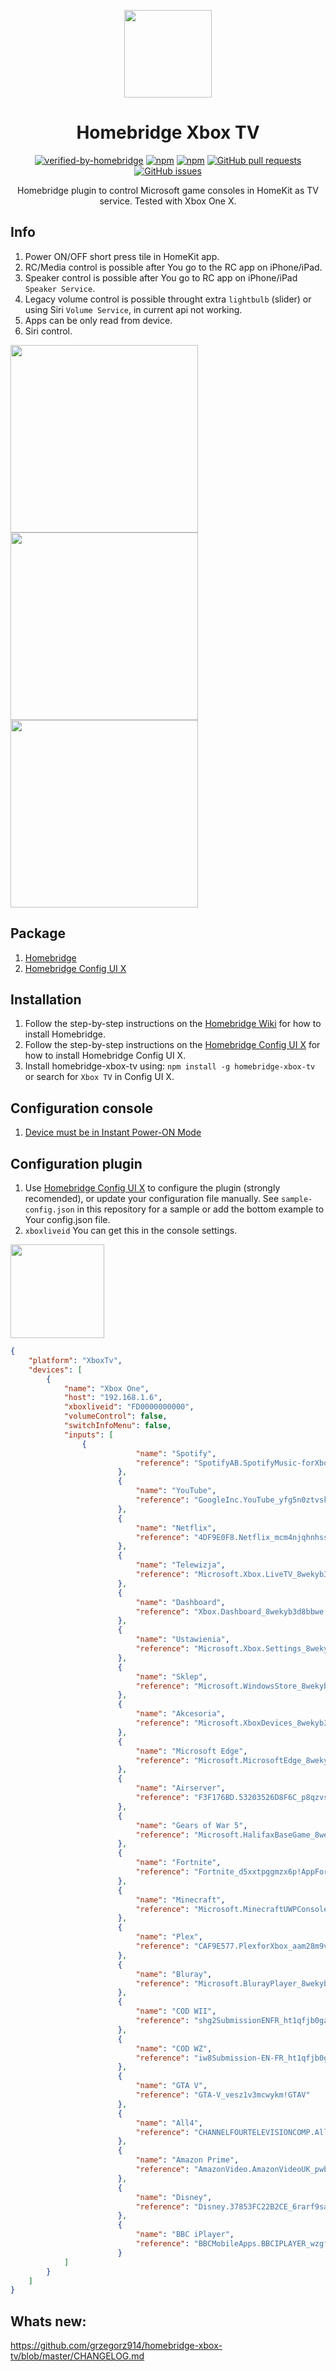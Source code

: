 <p align="center">
  <a href="https://github.com/grzegorz914/homebridge-xbox-tv"><img src="https://raw.githubusercontent.com/grzegorz914/homebridge-xbox-tv/master/graphics/xbox.png" height="140"></a>
</p>

<span align="center">

# Homebridge Xbox TV
[![verified-by-homebridge](https://badgen.net/badge/homebridge/verified/purple)](https://github.com/homebridge/homebridge/wiki/Verified-Plugins) [![npm](https://badgen.net/npm/dt/homebridge-xbox-tv?color=purple)](https://www.npmjs.com/package/homebridge-xbox-tv) [![npm](https://badgen.net/npm/v/homebridge-xbox-tv?color=purple)](https://www.npmjs.com/package/homebridge-xbox-tv) [![GitHub pull requests](https://img.shields.io/github/issues-pr/grzegorz914/homebridge-xbox-tv.svg)](https://github.com/grzegorz914/homebridge-xbox-tv/pulls)
[![GitHub issues](https://img.shields.io/github/issues/grzegorz914/homebridge-xbox-tv.svg)](https://github.com/grzegorz914/homebridge-xbox-tv/issues)

Homebridge plugin to control Microsoft game consoles in HomeKit as TV service. Tested with Xbox One X.

</span>

## Info
1. Power ON/OFF short press tile in HomeKit app.
2. RC/Media control is possible after You go to the RC app on iPhone/iPad.
3. Speaker control is possible after You go to RC app on iPhone/iPad `Speaker Service`.
4. Legacy volume control is possible throught extra `lightbulb` (slider) or using Siri `Volume Service`, in current api not working.
5. Apps can be only read from device.
6. Siri control.


<p align="left">
  <a href="https://github.com/grzegorz914/homebridge-xbox-tv"><img src="https://raw.githubusercontent.com/grzegorz914/homebridge-xbox-tv/master/graphics/homekit.png" height="300"></a>  <a href="https://github.com/grzegorz914/homebridge-xbox-tv"><img src="https://raw.githubusercontent.com/grzegorz914/homebridge-xbox-tv/master/graphics/inputs.png" height="300"></a>  <a href="https://github.com/grzegorz914/homebridge-xbox-tv"><img src="https://raw.githubusercontent.com/grzegorz914/homebridge-xbox-tv/master/graphics/RC.png" height="300"></a>
</p>

## Package
1. [Homebridge](https://github.com/homebridge/homebridge)
2. [Homebridge Config UI X](https://github.com/oznu/homebridge-config-ui-x)

## Installation
1. Follow the step-by-step instructions on the [Homebridge Wiki](https://github.com/homebridge/homebridge/wiki) for how to install Homebridge.
2. Follow the step-by-step instructions on the [Homebridge Config UI X](https://github.com/oznu/homebridge-config-ui-x/wiki) for how to install Homebridge Config UI X.
3. Install homebridge-xbox-tv using: `npm install -g homebridge-xbox-tv` or search for `Xbox TV` in Config UI X.

## Configuration console
1. [Device must be in Instant Power-ON Mode](https://support-origin.xbox.com/en-ZA/xbox-one/console/learn-about-power-modes)

## Configuration plugin
1. Use [Homebridge Config UI X](https://github.com/oznu/homebridge-config-ui-x) to configure the plugin (strongly recomended), or update your configuration file manually. See `sample-config.json` in this repository for a sample or add the bottom example to Your config.json file.
2. `xboxliveid` You can get this in the console settings.

<p align="left">
  <a href="https://github.com/grzegorz914/homebridge-xbox-tv"><img src="https://raw.githubusercontent.com/grzegorz914/homebridge-xbox-tv/master/graphics/ustawienia.png" height="150"></a>
</p>

```json
{
    "platform": "XboxTv",
    "devices": [
        {
            "name": "Xbox One",
            "host": "192.168.1.6",
            "xboxliveid": "FD0000000000",
            "volumeControl": false,
            "switchInfoMenu": false,
            "inputs": [
                {
                            "name": "Spotify",
                            "reference": "SpotifyAB.SpotifyMusic-forXbox_zpdnekdrzrea0!App"
                        },
                        {
                            "name": "YouTube",
                            "reference": "GoogleInc.YouTube_yfg5n0ztvskxp!App"
                        },
                        {
                            "name": "Netflix",
                            "reference": "4DF9E0F8.Netflix_mcm4njqhnhss8!App"
                        },
                        {
                            "name": "Telewizja",
                            "reference": "Microsoft.Xbox.LiveTV_8wekyb3d8bbwe!Microsoft.Xbox.LiveTV.Application"
                        },
                        {
                            "name": "Dashboard",
                            "reference": "Xbox.Dashboard_8wekyb3d8bbwe!Xbox.Dashboard.Application"
                        },
                        {
                            "name": "Ustawienia",
                            "reference": "Microsoft.Xbox.Settings_8wekyb3d8bbwe!Xbox.Settings.Application"
                        },
                        {
                            "name": "Sklep",
                            "reference": "Microsoft.WindowsStore_8wekyb3d8bbwe!App"
                        },
                        {
                            "name": "Akcesoria",
                            "reference": "Microsoft.XboxDevices_8wekyb3d8bbwe!App"
                        },
                        {
                            "name": "Microsoft Edge",
                            "reference": "Microsoft.MicrosoftEdge_8wekyb3d8bbwe!MicrosoftEdge"
                        },
                        {
                            "name": "Airserver",
                            "reference": "F3F176BD.53203526D8F6C_p8qzvses5c8me!AirServer"
                        },
                        {
                            "name": "Gears of War 5",
                            "reference": "Microsoft.HalifaxBaseGame_8wekyb3d8bbwe!HalifaxGameShip"
                        },
                        {
                            "name": "Fortnite",
                            "reference": "Fortnite_d5xxtpggmzx6p!AppFortnite"
                        },
                        {
                            "name": "Minecraft",
                            "reference": "Microsoft.MinecraftUWPConsole_8wekyb3d8bbwe!App"
                        },
                        {
                            "name": "Plex",
                            "reference": "CAF9E577.PlexforXbox_aam28m9va5cke!App"
                        },
                        {
                            "name": "Bluray",
                            "reference": "Microsoft.BlurayPlayer_8wekyb3d8bbwe!Xbox.BlurayPlayer.Application"
                        },
                        {
                            "name": "COD WII",
                            "reference": "shg2SubmissionENFR_ht1qfjb0gaftw!S2Boot"
                        },
                        {
                            "name": "COD WZ",
                            "reference": "iw8Submission-EN-FR_ht1qfjb0gaftw!iw8"
                        },
                        {
                            "name": "GTA V",
                            "reference": "GTA-V_vesz1v3mcwykm!GTAV"
                        },
                        {
                            "name": "All4",
                            "reference": "CHANNELFOURTELEVISIONCOMP.All4_e1252dwpj85a4!vstest.executionengine.universal.App"
                        },
                        {
                            "name": "Amazon Prime",
                            "reference": "AmazonVideo.AmazonVideoUK_pwbj9vvecjh7j!App"
                        },
                        {
                            "name": "Disney",
                            "reference": "Disney.37853FC22B2CE_6rarf9sa4v8jt!App"
                        },
                        {
                            "name": "BBC iPlayer",
                            "reference": "BBCMobileApps.BBCIPLAYER_wzgfedwv7gft2!App"
                        }
            ]
        }
    ]
}
```

## Whats new:
https://github.com/grzegorz914/homebridge-xbox-tv/blob/master/CHANGELOG.md
